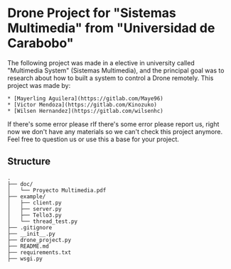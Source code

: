 # Drone Project for "Sistemas Multimedia" from "Universidad de Carabobo"

The following project was made in a elective in university called "Multimedia System" (Sistemas Multimedia), and the principal goal was to research about how to built a system to control a Drone remotely. This project was made by:

	* [Mayerling Aguilera](https://gitlab.com/Maye96)
	* [Victor Mendoza](https://gitlab.com/Kinozuko)
	* [Wilsen Hernandez](https://gitlab.com/wilsenhc)

If there's some error please rIf there's some error please report us, right now we don't have any materials so we can't check this project anymore. Feel free to question us or use this a base for your project.

## Structure

```
.
├── doc/
│   └── Proyecto Multimedia.pdf
├── example/
│   ├── client.py
│   ├── server.py
│   ├── Tello3.py
│   └── thread_test.py
├── .gitignore
├── __init__.py
├── drone_project.py
├── README.md
├── requirements.txt
├── wsgi.py

```